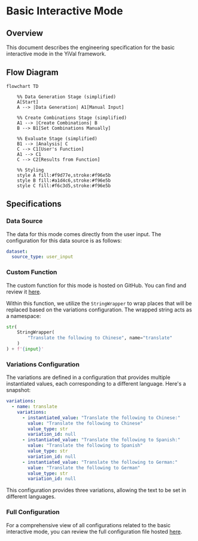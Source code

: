 # Basic Interactive Mode

## Overview

This document describes the engineering specification for the basic interactive mode in the YiVal framework.

## Flow Diagram

```mermaid
flowchart TD

    %% Data Generation Stage (simplified)
    A[Start]
    A --> |Data Generation| A1[Manual Input]

    %% Create Combinations Stage (simplified)
    A1 --> |Create Combinations| B
    B --> B1[Set Combinations Manually]

    %% Evaluate Stage (simplified)
    B1 --> |Analysis| C
    C --> C1[User's Function]
    A1 --> C1
    C --> C2[Results from Function]

    %% Styling
    style A fill:#f9d77e,stroke:#f96e5b
    style B fill:#a1d4c6,stroke:#f96e5b
    style C fill:#f6c3d5,stroke:#f96e5b

```

## Specifications

### Data Source

The data for this mode comes directly from the user input. The configuration for this data source is as follows:

```yml
dataset:
  source_type: user_input
```

### Custom Function

The custom function for this mode is hosted on GitHub. You can find and review it [here](https://github.com/YiVal/YiVal/blob/master/src/yival/demo/translation.py).

Within this function, we utilize the `StringWrapper` to wrap places that will be replaced based on the variations configuration. The wrapped string acts as a namespace:

```python
str(
    StringWrapper(
        "Translate the following to Chinese", name="translate"
    )
) + f'{input}'
```

### Variations Configuration

The variations are defined in a configuration that provides multiple instantiated values, each corresponding to a different language. Here's a snapshot:

```yml
variations:
  - name: translate
    variations:
      - instantiated_value: "Translate the following to Chinese:"
        value: "Translate the following to Chinese"
        value_type: str
        variation_id: null
      - instantiated_value: "Translate the following to Spanish:"
        value: "Translate the following to Spanish"
        value_type: str
        variation_id: null
      - instantiated_value: "Translate the following to German:"
        value: "Translate the following to German"
        value_type: str
        variation_id: null
```

This configuration provides three variations, allowing the text to be set in different languages.

### Full Configuration

For a comprehensive view of all configurations related to the basic interactive mode, you can review the full configuration file hosted [here](https://github.com/YiVal/YiVal/blob/master/src/yival/demo/configs/basic_interactive_config.yml).
